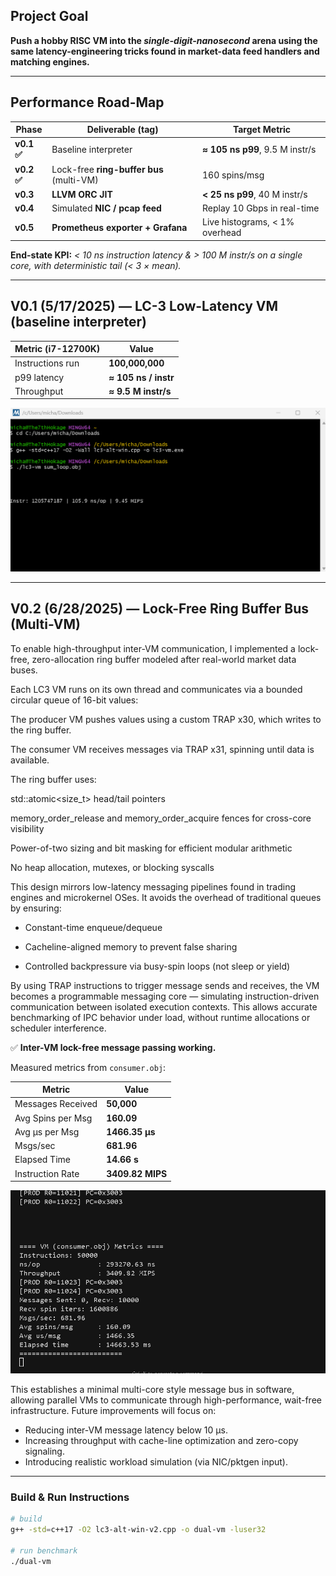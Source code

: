 ## Project Goal

**Push a hobby RISC VM into the *single-digit-nanosecond* arena using the
same latency-engineering tricks found in market-data feed handlers and
matching engines.**

---

## Performance Road-Map

| Phase | Deliverable (tag) | Target Metric |
|-------|------------------|---------------|
| **v0.1 ✅** | Baseline interpreter | **≈ 105 ns p99**, 9.5 M instr/s |
| **v0.2 ✅** | Lock-free **ring-buffer bus** (multi-VM) | 160 spins/msg|
| **v0.3** | **LLVM ORC JIT** | **< 25 ns p99**, 40 M instr/s |
| **v0.4** | Simulated **NIC / pcap feed** | Replay 10 Gbps in real-time |
| **v0.5** | **Prometheus exporter + Grafana** | Live histograms, < 1% overhead |

**End-state KPI:** *< 10 ns instruction latency & > 100 M instr/s on a single core,
with deterministic tail (< 3 × mean).*

---

## V0.1 (5/17/2025) — LC-3 Low-Latency VM (baseline interpreter)

| Metric (i7-12700K) | Value                  |
|--------------------|------------------------|
| Instructions run   | **100,000,000**        |
| p99 latency        | **≈ 105 ns / instr**   |
| Throughput         | **≈ 9.5 M instr/s**    |


![baseline](Screenshot%202025-05-17%20194628.png)

---

## V0.2 (6/28/2025) — Lock-Free Ring Buffer Bus (Multi-VM)
To enable high-throughput inter-VM communication, I implemented a lock-free, zero-allocation ring buffer modeled after real-world market data buses.

Each LC3 VM runs on its own thread and communicates via a bounded circular queue of 16-bit values:

The producer VM pushes values using a custom TRAP x30, which writes to the ring buffer.

The consumer VM receives messages via TRAP x31, spinning until data is available.

The ring buffer uses:

std::atomic<size_t> head/tail pointers

memory_order_release and memory_order_acquire fences for cross-core visibility

Power-of-two sizing and bit masking for efficient modular arithmetic

No heap allocation, mutexes, or blocking syscalls

This design mirrors low-latency messaging pipelines found in trading engines and microkernel OSes. It avoids the overhead of traditional queues by ensuring:

- Constant-time enqueue/dequeue

- Cacheline-aligned memory to prevent false sharing

- Controlled backpressure via busy-spin loops (not sleep or yield)

By using TRAP instructions to trigger message sends and receives, the VM becomes a programmable messaging core — simulating instruction-driven communication between isolated execution contexts. This allows accurate benchmarking of IPC behavior under load, without runtime allocations or scheduler interference.



✅ **Inter-VM lock-free message passing working.**

Measured metrics from `consumer.obj`:

| Metric                 | Value                 |
|------------------------|-----------------------|
| Messages Received      | **50,000**            |
| Avg Spins per Msg      | **160.09**            |
| Avg µs per Msg         | **1466.35 µs**        |
| Msgs/sec               | **681.96**            |
| Elapsed Time           | **14.66 s**           |
| Instruction Rate       | **3409.82 MIPS**      |


![ring-buffer](bandicam%202025-06-28%2022-44-59-487.jpg)

This establishes a minimal multi-core style message bus in software, allowing parallel VMs to communicate through high-performance, wait-free infrastructure. Future improvements will focus on:
- Reducing inter-VM message latency below 10 µs.
- Increasing throughput with cache-line optimization and zero-copy signaling.
- Introducing realistic workload simulation (via NIC/pktgen input).

---
### Build & Run Instructions

```bash
# build
g++ -std=c++17 -O2 lc3-alt-win-v2.cpp -o dual-vm -luser32

# run benchmark
./dual-vm





